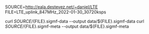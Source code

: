 

SOURCE=http://eala.destevez.net/~daniel/LTE
FILE=LTE_uplink_847MHz_2022-01-30_30720ksps

curl ${SOURCE}/${FILE}.sigmf-data --output data/${FILE}.sigmf-data
curl ${SOURCE}/${FILE}.sigmf-meta --output data/${FILE}.sigmf-meta
